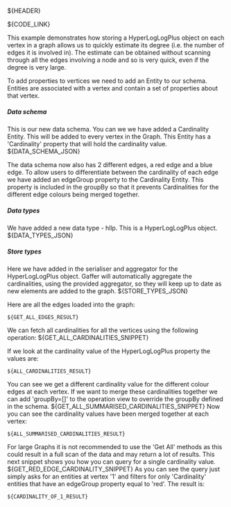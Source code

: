 ${HEADER}

${CODE_LINK}

This example demonstrates how storing a HyperLogLogPlus object on each vertex in a graph allows us to quickly estimate its degree (i.e. the number of edges it is involved in). The estimate can be obtained without scanning through all the edges involving a node and so is very quick, even if the degree is very large.

To add properties to vertices we need to add an Entity to our schema. Entities are associated with a vertex and contain a set of properties about that vertex.

##### Data schema
This is our new data schema. You can we we have added a Cardinality Entity. This will be added to every vertex in the Graph. This Entity has a 'Cardinality' property that will hold the cardinality value.
${DATA_SCHEMA_JSON}

The data schema now also has 2 different edges, a red edge and a blue edge. To allow users to differentiate between the cardinality of each edge we have added an edgeGroup property to the Cardinality Entity. This property is included in the groupBy so that it prevents Cardinalities for the different edge colours being merged together.

##### Data types
We have added a new data type - hllp. This is a HyperLogLogPlus object.
${DATA_TYPES_JSON}


##### Store types
Here we have added in the serialiser and aggregator for the HyperLogLogPlus object. Gaffer will automatically aggregate the cardinalities, using the provided aggregator, so they will keep up to date as new elements are added to the graph.
${STORE_TYPES_JSON}


Here are all the edges loaded into the graph:

```
${GET_ALL_EDGES_RESULT}
```


We can fetch all cardinalities for all the vertices using the following operation:
${GET_ALL_CARDINALITIES_SNIPPET}

If we look at the cardinality value of the HyperLogLogPlus property the values are:

```
${ALL_CARDINALITIES_RESULT}
```

You can see we get a different cardinality value for the different colour edges at each vertex. If we want to merge these cardinalities together we can add 'groupBy=[]' to the operation view to override the groupBy defined in the schema.
${GET_ALL_SUMMARISED_CARDINALITIES_SNIPPET}
Now you can see the cardinality values have been merged together at each vertex:

```
${ALL_SUMMARISED_CARDINALITIES_RESULT}
```

For large Graphs it is not recommended to use the 'Get All' methods as this could result in a full scan of the data and may return a lot of results. This next snippet shows you how you can query for a single cardinality value.
${GET_RED_EDGE_CARDINALITY_SNIPPET}
As you can see the query just simply asks for an entities at vertex '1' and filters for only 'Cardinality' entities that have an edgeGroup property equal to 'red'. The result is:
```
${CARDINALITY_OF_1_RESULT}
```